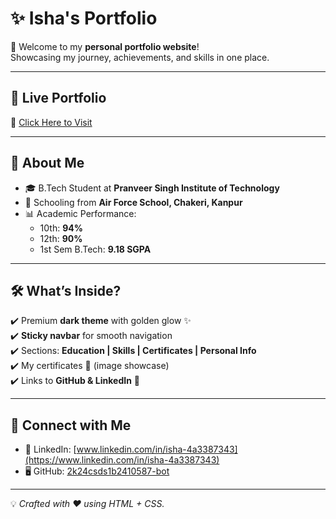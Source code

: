 # ✨ Isha's Portfolio

🚀 Welcome to my **personal portfolio website**!  
Showcasing my journey, achievements, and skills in one place.  

---

## 🌟 Live Portfolio
🔗 [Click Here to Visit](https://<2k24csds1b2410587-bot>.github.io/<my_portfolio>/)

---

## 👩 About Me
- 🎓 B.Tech Student at **Pranveer Singh Institute of Technology**  
- 🏫 Schooling from **Air Force School, Chakeri, Kanpur**  
- 📊 Academic Performance:  
  - 10th: **94%**  
  - 12th: **90%**  
  - 1st Sem B.Tech: **9.18 SGPA**  

---

## 🛠️ What’s Inside?
✔️ Premium **dark theme** with golden glow ✨  
✔️ **Sticky navbar** for smooth navigation  
✔️ Sections: **Education | Skills | Certificates | Personal Info**  
✔️ My certificates 📜 (image showcase)  
✔️ Links to **GitHub & LinkedIn** 🔗   

---

## 🔗 Connect with Me
- 💼 LinkedIn: [www.linkedin.com/in/isha-4a3387343](https://www.linkedin.com/in/isha-4a3387343)  
- 🖥️ GitHub: [2k24csds1b2410587-bot](https://github.com/2k24csds1b2410587-bot)  

---

💡 *Crafted with ❤️ using HTML + CSS.*
